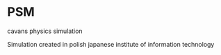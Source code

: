 PSM
===

cavans physics simulation

Simulation created in polish japanese institute of information technology
